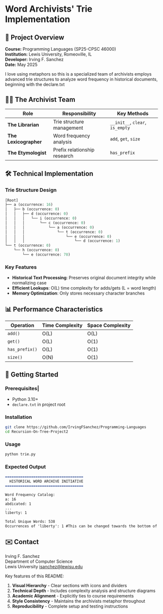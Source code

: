 # Word Archivists' Trie Implementation

## 📜 Project Overview

**Course:** Programming Languages (SP25-CPSC 46000)  
**Institution:** Lewis University, Romeoville, IL  
**Developer:** Irving F. Sanchez  
**Date:** May 2025

I love using metaphors so this is a specialized team of archivists employs advanced trie structures to analyze word frequency in historical documents, beginning with the declare.txt

## 🧑‍💻 The Archivist Team

| Role | Responsibility | Key Methods |
|------|---------------|------------|
| **The Librarian** | Trie structure management | `__init__`, `clear`, `is_empty` |
| **The Lexicographer** | Word frequency analysis | `add`, `get`, `size` |
| **The Etymologist** | Prefix relationship research | `has_prefix` |

## 🛠️ Technical Implementation

### Trie Structure Design

```python
[Root]
├── a (occurrence: 16)
│   ├── b (occurrence: 0)
│   │   ├── d (occurrence: 0)
│   │   │   └── i (occurrence: 0)
│   │   │       └── c (occurrence: 0)
│   │   │           └── a (occurrence: 0)
│   │   │               └── t (occurrence: 0)
│   │   │                   └── e (occurrence: 0)
│   │   │                       └── d (occurrence: 1)
└── t (occurrence: 0)
    └── h (occurrence: 0)
        └── e (occurrence: 78)
```

### Key Features

- **Historical Text Processing**: Preserves original document integrity while normalizing case
- **Efficient Lookups**: O(L) time complexity for adds/gets (L = word length)
- **Memory Optimization**: Only stores necessary character branches

## 📊 Performance Characteristics

| Operation | Time Complexity | Space Complexity |
|-----------|-----------------|------------------|
| `add()` | O(L) | O(L) |
| `get()` | O(L) | O(1) |
| `has_prefix()` | O(L) | O(1) |
| `size()` | O(N) | O(1) |

## 🚀 Getting Started

### Prerequisites|

- Python 3.10+
- `declare.txt` in project root

### Installation

```bash
git clone https://github.com/IrvingFSanchez/Programming-Languages
cd Recursion-On-Tree-Project2
```

### Usage

```bash
python trie.py
```

### Expected Output

```markdown
====================================
  HISTORICAL WORD ARCHIVE INITIATIVE
====================================

Word Frequency Catalog:
a: 16
abdicated: 1
...
liberty: 1

Total Unique Words: 538
Occurrences of 'liberty': 1 #This can be changed towards the bottom of the python file
```

## ✉️ Contact

Irving F. Sanchez  
Department of Computer Science  
Lewis University
<isanchez@lewisu.edu>

Key features of this README:

1. **Visual Hierarchy** - Clear sections with icons and dividers
2. **Technical Depth** - Includes complexity analysis and structure diagrams
3. **Academic Alignment** - Explicitly ties to course requirements
4. **Style Consistency** - Maintains the archivists metaphor throughout
5. **Reproducibility** - Complete setup and testing instructions
